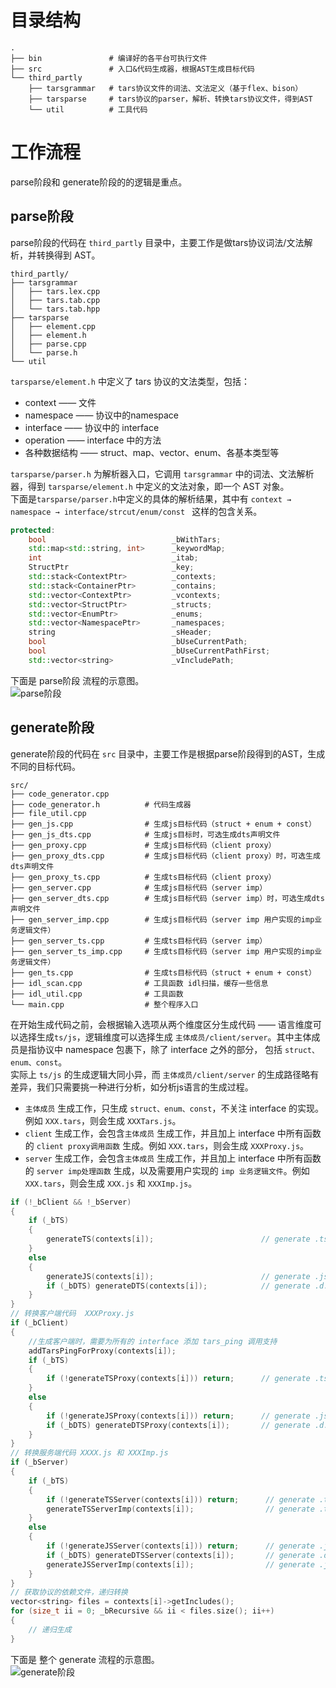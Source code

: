 # 目录结构
```
.
├── bin               # 编译好的各平台可执行文件
├── src               # 入口&代码生成器，根据AST生成目标代码
└── third_partly
    ├── tarsgrammar   # tars协议文件的词法、文法定义（基于flex、bison）
    ├── tarsparse     # tars协议的parser，解析、转换tars协议文件，得到AST
    └── util          # 工具代码
```

# 工作流程
parse阶段和 generate阶段的的逻辑是重点。
## parse阶段
parse阶段的代码在 `third_partly` 目录中，主要工作是做tars协议词法/文法解析，并转换得到 AST。  
```
third_partly/
├── tarsgrammar
│   ├── tars.lex.cpp
│   ├── tars.tab.cpp
│   └── tars.tab.hpp
├── tarsparse
│   ├── element.cpp
│   ├── element.h
│   ├── parse.cpp
│   └── parse.h
└── util
```
`tarsparse/element.h` 中定义了 tars 协议的文法类型，包括：
- context —— 文件
- namespace —— 协议中的namespace
- interface —— 协议中的 interface
- operation —— interface 中的方法
- 各种数据结构 —— struct、map、vector、enum、各基本类型等

`tarsparse/parser.h` 为解析器入口，它调用 `tarsgrammar` 中的词法、文法解析器，得到 `tarsparse/element.h` 中定义的文法对象，即一个 AST 对象。   
下面是`tarsparse/parser.h`中定义的具体的解析结果，其中有 `context → namespace → interface/strcut/enum/const ` 这样的包含关系。

```c++
protected:
    bool                            _bWithTars;
    std::map<std::string, int>      _keywordMap;
    int                             _itab;
    StructPtr                       _key;
    std::stack<ContextPtr>          _contexts;
    std::stack<ContainerPtr>        _contains;
    std::vector<ContextPtr>         _vcontexts;
    std::vector<StructPtr>          _structs;
    std::vector<EnumPtr>            _enums;
    std::vector<NamespacePtr>       _namespaces;
    string                          _sHeader;
    bool                            _bUseCurrentPath;
    bool                            _bUseCurrentPathFirst;
    std::vector<string>             _vIncludePath;
```

下面是 parse阶段 流程的示意图。  
![parse阶段](parse.drawio.png)

## generate阶段
generate阶段的代码在 `src` 目录中，主要工作是根据parse阶段得到的AST，生成不同的目标代码。  
```
src/
├── code_generator.cpp
├── code_generator.h          # 代码生成器
├── file_util.cpp
├── gen_js.cpp                # 生成js目标代码（struct + enum + const）
├── gen_js_dts.cpp            # 生成js目标时，可选生成dts声明文件
├── gen_proxy.cpp             # 生成js目标代码（client proxy）
├── gen_proxy_dts.cpp         # 生成js目标代码（client proxy）时，可选生成dts声明文件
├── gen_proxy_ts.cpp          # 生成ts目标代码（client proxy）
├── gen_server.cpp            # 生成js目标代码（server imp）
├── gen_server_dts.cpp        # 生成js目标代码（server imp）时，可选生成dts声明文件
├── gen_server_imp.cpp        # 生成js目标代码（server imp 用户实现的imp业务逻辑文件）
├── gen_server_ts.cpp         # 生成ts目标代码（server imp）
├── gen_server_ts_imp.cpp     # 生成ts目标代码（server imp 用户实现的imp业务逻辑文件）
├── gen_ts.cpp                # 生成ts目标代码（struct + enum + const）
├── idl_scan.cpp              # 工具函数 idl扫描，缓存一些信息
├── idl_util.cpp              # 工具函数
└── main.cpp                  # 整个程序入口
```

在开始生成代码之前，会根据输入选项从两个维度区分生成代码 —— 语言维度可以选择生成`ts/js`，逻辑维度可以选择生成 `主体成员/client/server`。其中主体成员是指协议中 namespace 包裹下，除了 interface 之外的部分， 包括 `struct、enum、const`。    
实际上 `ts/js` 的生成逻辑大同小异，而 `主体成员/client/server` 的生成路径略有差异，我们只需要挑一种进行分析，如分析js语言的生成过程。    

- `主体成员` 生成工作，只生成 `struct、enum、const`，不关注 interface 的实现。例如 `XXX.tars`，则会生成 `XXXTars.js`。    
- `client` 生成工作，会包含`主体成员` 生成工作，并且加上 interface 中所有函数的 `client proxy调用函数` 生成。例如 `XXX.tars`，则会生成 `XXXProxy.js`。    
- `server` 生成工作，会包含`主体成员` 生成工作，并且加上 interface 中所有函数的 `server imp处理函数` 生成，以及需要用户实现的 `imp 业务逻辑文件`。例如 `XXX.tars`，则会生成 `XXX.js` 和 `XXXImp.js`。     

```c++
if (!_bClient && !_bServer)
{
    if (_bTS)
    {
        generateTS(contexts[i]);                        // generate .ts
    }
    else
    {
        generateJS(contexts[i]);                        // generate .js
        if (_bDTS) generateDTS(contexts[i]);            // generate .d.ts
    }
}
// 转换客户端代码  XXXProxy.js
if (_bClient)
{
    //生成客户端时，需要为所有的 interface 添加 tars_ping 调用支持
    addTarsPingForProxy(contexts[i]);
    if (_bTS)
    {
        if (!generateTSProxy(contexts[i])) return;      // generate .ts for proxy classes
    }
    else
    {
        if (!generateJSProxy(contexts[i])) return;      // generate .js for proxy classes
        if (_bDTS) generateDTSProxy(contexts[i]);       // generate .d.ts for proxy classes
    }
}
// 转换服务端代码 XXXX.js 和 XXXImp.js
if (_bServer)
{
    if (_bTS)
    {
        if (!generateTSServer(contexts[i])) return;      // generate .ts for server classes
        generateTSServerImp(contexts[i]);                // generate .ts for server implementations
    }
    else
    {
        if (!generateJSServer(contexts[i])) return;      // generate .js for server classes
        if (_bDTS) generateDTSServer(contexts[i]);       // generate .d.ts for server classes
        generateJSServerImp(contexts[i]);                // generate .js for server implementations
    }
}
// 获取协议的依赖文件，递归转换
vector<string> files = contexts[i]->getIncludes();
for (size_t ii = 0; _bRecursive && ii < files.size(); ii++)
{
    // 递归生成
}
```

下面是 整个 generate 流程的示意图。   
![generate阶段](generate.drawio.png)